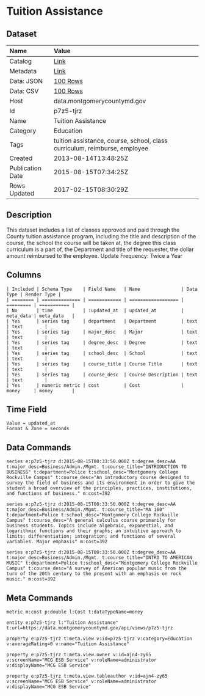 # Tuition Assistance

## Dataset

| Name | Value |
| :--- | :---- |
| Catalog | [Link](https://catalog.data.gov/dataset/tuition-assistance-5fc94) |
| Metadata | [Link](https://data.montgomerycountymd.gov/api/views/p7z5-tjrz) |
| Data: JSON | [100 Rows](https://data.montgomerycountymd.gov/api/views/p7z5-tjrz/rows.json?max_rows=100) |
| Data: CSV | [100 Rows](https://data.montgomerycountymd.gov/api/views/p7z5-tjrz/rows.csv?max_rows=100) |
| Host | data.montgomerycountymd.gov |
| Id | p7z5-tjrz |
| Name | Tuition Assistance |
| Category | Education |
| Tags | tuition assistance, course, school, class curriculum, reimburse, employee |
| Created | 2013-08-14T13:48:25Z |
| Publication Date | 2015-08-15T07:34:25Z |
| Rows Updated | 2017-02-15T08:30:29Z |

## Description

This dataset includes a list of classes approved and paid through the County tuition assistance program, including the title and description of the course, the school the course will be taken at, the degree this class curriculum is a part of, the Department and title of the requester, the dollar amount reimbursed to the employee.  Update Frequency:  Twice a Year

## Columns

```ls
| Included | Schema Type    | Field Name   | Name               | Data Type | Render Type |
| ======== | ============== | ============ | ================== | ========= | =========== |
| No       | time           | :updated_at  | updated_at         | meta_data | meta_data   |
| Yes      | series tag     | department   | Department         | text      | text        |
| Yes      | series tag     | major_desc   | Major              | text      | text        |
| Yes      | series tag     | degree_desc  | Degree             | text      | text        |
| Yes      | series tag     | school_desc  | School             | text      | text        |
| Yes      | series tag     | course_title | Course Title       | text      | text        |
| Yes      | series tag     | course_desc  | Course Description | text      | text        |
| Yes      | numeric metric | cost         | Cost               | money     | money       |
```

## Time Field

```ls
Value = updated_at
Format & Zone = seconds
```

## Data Commands

```ls
series e:p7z5-tjrz d:2015-08-15T00:33:50.000Z t:degree_desc=AA t:major_desc=Business/Admin./Mgmt. t:course_title="INTRODUCTION TO BUSINESS" t:department=Police t:school_desc="Montgomery College Rockville Campus" t:course_desc="An introductory course designed to survey the field of business and its environment in order to give the student a broad overview of the principles, practices, institutions, and functions of business." m:cost=392

series e:p7z5-tjrz d:2015-08-15T00:33:50.000Z t:degree_desc=AA t:major_desc=Business/Admin./Mgmt. t:course_title="MA 160" t:department=Police t:school_desc="Montgomery College Rockville Campus" t:course_desc="A general calculus course primarily for business students. Topics include algebraic, exponential, and logarithmic functions and their graphs; an intuitive approach to limits; differentiation; integration; and functions of several variables. Major emphasis" m:cost=392

series e:p7z5-tjrz d:2015-08-15T00:33:50.000Z t:degree_desc=AA t:major_desc=Business/Admin./Mgmt. t:course_title="INTRO TO AMERICAN MUSIC" t:department=Police t:school_desc="Montgomery College Rockville Campus" t:course_desc="A survey of American popular music from the turn of the 20th century to the present with an emphasis on rock music." m:cost=392
```

## Meta Commands

```ls
metric m:cost p:double l:Cost t:dataTypeName=money

entity e:p7z5-tjrz l:"Tuition Assistance" t:url=https://data.montgomerycountymd.gov/api/views/p7z5-tjrz

property e:p7z5-tjrz t:meta.view v:id=p7z5-tjrz v:category=Education v:averageRating=0 v:name="Tuition Assistance"

property e:p7z5-tjrz t:meta.view.owner v:id=ajn4-zy65 v:screenName="MCG ESB Service" v:roleName=administrator v:displayName="MCG ESB Service"

property e:p7z5-tjrz t:meta.view.tableauthor v:id=ajn4-zy65 v:screenName="MCG ESB Service" v:roleName=administrator v:displayName="MCG ESB Service"
```